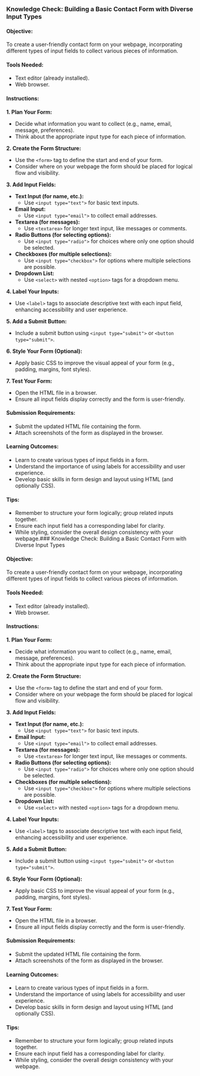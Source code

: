 ### Knowledge Check: Building a Basic Contact Form with Diverse Input Types

#### Objective:
To create a user-friendly contact form on your webpage, incorporating different types of input fields to collect various pieces of information.

#### Tools Needed:
- Text editor (already installed).
- Web browser.

#### Instructions:

**1. Plan Your Form:**
- Decide what information you want to collect (e.g., name, email, message, preferences).
- Think about the appropriate input type for each piece of information.

**2. Create the Form Structure:**
- Use the `<form>` tag to define the start and end of your form.
- Consider where on your webpage the form should be placed for logical flow and visibility.

**3. Add Input Fields:**
- **Text Input (for name, etc.):**
  - Use `<input type="text">` for basic text inputs.
- **Email Input:**
  - Use `<input type="email">` to collect email addresses.
- **Textarea (for messages):**
  - Use `<textarea>` for longer text input, like messages or comments.
- **Radio Buttons (for selecting options):**
  - Use `<input type="radio">` for choices where only one option should be selected.
- **Checkboxes (for multiple selections):**
  - Use `<input type="checkbox">` for options where multiple selections are possible.
- **Dropdown List:**
  - Use `<select>` with nested `<option>` tags for a dropdown menu.

**4. Label Your Inputs:**
- Use `<label>` tags to associate descriptive text with each input field, enhancing accessibility and user experience.

**5. Add a Submit Button:**
- Include a submit button using `<input type="submit">` or `<button type="submit">`.

**6. Style Your Form (Optional):**
- Apply basic CSS to improve the visual appeal of your form (e.g., padding, margins, font styles).

**7. Test Your Form:**
- Open the HTML file in a browser.
- Ensure all input fields display correctly and the form is user-friendly.

#### Submission Requirements:
- Submit the updated HTML file containing the form.
- Attach screenshots of the form as displayed in the browser.

#### Learning Outcomes:
- Learn to create various types of input fields in a form.
- Understand the importance of using labels for accessibility and user experience.
- Develop basic skills in form design and layout using HTML (and optionally CSS).

#### Tips:
- Remember to structure your form logically; group related inputs together.
- Ensure each input field has a corresponding label for clarity.
- While styling, consider the overall design consistency with your webpage.### Knowledge Check: Building a Basic Contact Form with Diverse Input Types

#### Objective:
To create a user-friendly contact form on your webpage, incorporating different types of input fields to collect various pieces of information.

#### Tools Needed:
- Text editor (already installed).
- Web browser.

#### Instructions:

**1. Plan Your Form:**
- Decide what information you want to collect (e.g., name, email, message, preferences).
- Think about the appropriate input type for each piece of information.

**2. Create the Form Structure:**
- Use the `<form>` tag to define the start and end of your form.
- Consider where on your webpage the form should be placed for logical flow and visibility.

**3. Add Input Fields:**
- **Text Input (for name, etc.):**
  - Use `<input type="text">` for basic text inputs.
- **Email Input:**
  - Use `<input type="email">` to collect email addresses.
- **Textarea (for messages):**
  - Use `<textarea>` for longer text input, like messages or comments.
- **Radio Buttons (for selecting options):**
  - Use `<input type="radio">` for choices where only one option should be selected.
- **Checkboxes (for multiple selections):**
  - Use `<input type="checkbox">` for options where multiple selections are possible.
- **Dropdown List:**
  - Use `<select>` with nested `<option>` tags for a dropdown menu.

**4. Label Your Inputs:**
- Use `<label>` tags to associate descriptive text with each input field, enhancing accessibility and user experience.

**5. Add a Submit Button:**
- Include a submit button using `<input type="submit">` or `<button type="submit">`.

**6. Style Your Form (Optional):**
- Apply basic CSS to improve the visual appeal of your form (e.g., padding, margins, font styles).

**7. Test Your Form:**
- Open the HTML file in a browser.
- Ensure all input fields display correctly and the form is user-friendly.

#### Submission Requirements:
- Submit the updated HTML file containing the form.
- Attach screenshots of the form as displayed in the browser.

#### Learning Outcomes:
- Learn to create various types of input fields in a form.
- Understand the importance of using labels for accessibility and user experience.
- Develop basic skills in form design and layout using HTML (and optionally CSS).

#### Tips:
- Remember to structure your form logically; group related inputs together.
- Ensure each input field has a corresponding label for clarity.
- While styling, consider the overall design consistency with your webpage.

